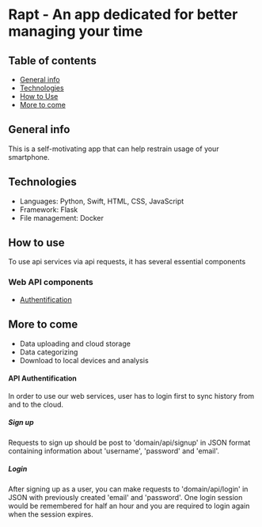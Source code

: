 # Rapt - An app dedicated for better managing your time


## Table of contents
* [General info](#general-info)
* [Technologies](#technologies)
* [How to Use](#how-to-use)
* [More to come](#more-to-come)


## General info
This is a self-motivating app that can help restrain usage of your smartphone.


## Technologies
* Languages: Python, Swift, HTML, CSS, JavaScript
* Framework: Flask
* File management: Docker


## How to use
To use api services via api requests, it has several essential components
### Web API components
* [Authentification](#api-authentification)


## More to come
* Data uploading and cloud storage
* Data categorizing
* Download to local devices and analysis


#### API Authentification
In order to use our web services, user has to login first to sync history from
and to the cloud.

##### Sign up
Requests to sign up should be post to 'domain/api/signup' in
JSON format containing information about 'username', 'password' and 'email'.
##### Login
After signing up as a user, you can make requests to 'domain/api/login' in JSON
with previously created 'email' and 'password'. One login session would be
remembered for half an hour and you are required to login again when the session
expires.
